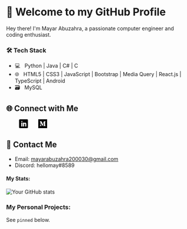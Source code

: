 # 👋 Welcome to my GitHub Profile

Hey there! I'm Mayar Abuzahra, a passionate computer engineer and coding enthusiast. 

<h3>🛠 Tech Stack</h3>

- 💻 &nbsp; Python | Java | C# | C
- 🌐 &nbsp; HTML5 | CSS3 | JavaScript | Bootstrap | Media Query | React.js | TypeScript | Android 
- 🗃️ &nbsp; MySQL 

## 🌐 Connect with Me

&nbsp;&nbsp;&nbsp;&nbsp;&nbsp;&nbsp;&nbsp;&nbsp;
<a href="https://www.linkedin.com/in/mayar-abuzahra" title="Follow me on LinkedIn">
  <img
    width="24"
    alt="Follow me on LinkedIn"
    src="assets/icons/linkedin.svg"
  /></a>
&nbsp;&nbsp;&nbsp;&nbsp;&nbsp;
<a href="https://medium.com/@mayarabuzahra" title="Follow me on Medium">
  <img
    width="24"
    alt="Follow me on Medium"
    src="assets/icons/medium.svg"
  /></a>

## 💬 Contact Me

- Email: mayarabuzahra200030@gmail.com
- Discord: hellomay#8589
  
#### My Stats:

![Your GitHub stats](https://github-readme-stats.vercel.app/api?username=Mayar-Abuzahra&show_icons=true&theme=merko)

### My Personal Projects:

See `pinned` below. 

